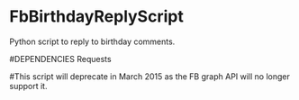 # FbBirthdayReplyScript
Python script to reply to birthday comments.

#DEPENDENCIES 
Requests

#This script will deprecate in March 2015 as the FB graph API will no longer support it. 
